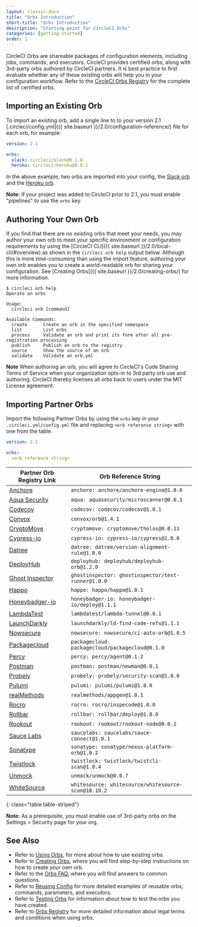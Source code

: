 ```yaml
---
layout: classic-docs
title: "Orbs Introduction"
short-title: "Orbs Introduction"
description: "Starting point for CircleCI Orbs"
categories: [getting-started]
order: 1
---
```


CircleCI Orbs are shareable packages of configuration elements, including jobs, commands, and executors. CircleCI provides certified orbs, along with 3rd-party orbs authored by CircleCI partners. It is best practice to first evaluate whether any of these existing orbs will help you in your configuration workflow. Refer to the [CircleCI Orbs Registry](https://circleci.com/orbs/registry/) for the complete list of certified orbs. 

## Importing an Existing Orb

To import an existing orb, add a single line to to your version 2.1 [.circleci/config.yml]({{ site.baseurl }}/2.0/configuration-reference/) file for each orb, for example:

```yaml
version: 2.1

orbs:
  slack: circleci/slack@0.1.0
  heroku: circleci/heroku@0.0.1
```

In the above example, two orbs are imported into your config, the [Slack orb](https://circleci.com/orbs/registry/orb/circleci/slack) and the [Heroku orb](https://circleci.com/orbs/registry/orb/circleci/heroku). 

**Note:** If your project was added to CircleCI prior to 2.1, you must enable "pipelines" to use the `orbs` key.

## Authoring Your Own Orb

If you find that there are no existing orbs that meet your needs, you may author your own orb to meet your specific environment or configuration requirements by using the [CircleCI CLI]({{ site.baseurl }}/2.0/local-cli/#overview) as shown in the `circleci orb help` output below. Although this is more time-consuming than using the import feature, authoring your own orb enables you to create a world-readable orb for sharing your configuration. See [Creating Orbs]({{ site.baseurl }}/2.0/creating-orbs/) for more information.

```
$ circleci orb help
Operate on orbs

Usage:
  circleci orb [command]

Available Commands:
  create      Create an orb in the specified namespace
  list        List orbs
  process     Validate an orb and print its form after all pre-registration processing
  publish     Publish an orb to the registry
  source      Show the source of an orb
  validate    Validate an orb.yml
```

**Note** When authoring an orb, you will agree to CircleCI's Code Sharing Terms of Service when your organization opts-in to 3rd party orb use and authoring. CircleCI thereby licenses all orbs back to users under the MIT License agreement.

## Importing Partner Orbs

Import the following Partner Orbs by using the `orbs` key in your `.circleci.yml/config.yml` file and replacing `<orb reference string>` with one from the table.

```yaml
version: 2.1

orbs:
  <orb reference string>
```

Partner Orb Registry Link | Orb Reference String 
------------|-----------
[Anchore](https://circleci.com/orbs/registry/orb/anchore/anchore-engine) | `anchore: anchore/anchore-engine@1.0.0`
[Aqua Security](https://circleci.com/orbs/registry/orb/aquasecurity/microscanner) | `aqua: aquasecurity/microscanner@0.0.1`
[Codecov](https://circleci.com/orbs/registry/orb/codecov/codecov) | `codecov: codecov/codecov@1.0.1`
[Convox](https://circleci.com/orbs/registry/orb/convox/orb) | `convox/orb@1.4.1`
[CryptoMove](https://circleci.com/orbs/registry/orb/cryptomove/tholos) | `cryptomove: cryptomove/tholos@0.0.11`
[Cypress-io](https://circleci.com/orbs/registry/orb/cypress-io/cypress) | `cypress-io: cypress-io/cypress@1.0.0`
[Datree](https://circleci.com/orbs/registry/orb/datree/version-alignment-rule) | `datree: datree/version-alignment-rule@1.0.0`
[DeployHub](https://circleci.com/orbs/registry/orb/deployhub/deployhub-orb) | `deployhub: deployhub/deployhub-orb@1.2.0`
[Ghost Inspector](https://circleci.com/orbs/registry/orb/ghostinspector/test-runner) | `ghostinspector: ghostinspector/test-runner@1.0.0`
[Happo](https://circleci.com/orbs/registry/orb/happo/happo) | `happo: happo/happo@1.0.1`
[Honeybadger-io](https://circleci.com/orbs/registry/orb/honeybadger-io/deploy) | `honeybadger-io: honeybadger-io/deploy@1.1.1`
[LambdaTest](https://circleci.com/orbs/registry/orb/lambdatest/lambda-tunnel) | `lambdatest/lambda-tunnel@0.0.1`
[LaunchDarkly](https://circleci.com/orbs/registry/orb/launchdarkly/ld-find-code-refs) | `launchdarkly/ld-find-code-refs@1.1.1`
[Nowsecure](https://circleci.com/orbs/registry/orb/nowsecure/ci-auto-orb) | `nowsecure: nowsecure/ci-auto-orb@1.0.5`
[Packagecloud](https://circleci.com/orbs/registry/orb/packagecloud/packagecloud) | `packagecloud: packagecloud/packagecloud@0.1.0`
[Percy](https://circleci.com/orbs/registry/orb/percy/agent) | `percy: percy/agent@0.1.2`
[Postman](https://circleci.com/orbs/registry/orb/postman/newman) | `postman: postman/newman@0.0.1`
[Probely](https://circleci.com/orbs/registry/orb/probely/security-scan) | `probely: probely/security-scan@1.0.0`
[Pulumi](https://circleci.com/orbs/registry/orb/pulumi/pulumi) | `pulumi: pulumi/pulumi@1.0.0`
[realMethods](https://circleci.com/orbs/registry/orb/realmethods/appgen) | `realmethods/appgen@1.0.1`
[Rocro](https://circleci.com/orbs/registry/orb/rocro/inspecode) | `rocro: rocro/inspecode@1.0.0`
[Rollbar](https://circleci.com/orbs/registry/orb/rollbar/deploy) | `rollbar: rollbar/deploy@1.0.0`
[Rookout](https://circleci.com/orbs/registry/orb/rookout/rookout-node) | `rookout: rookout/rookout-node@0.0.2`
[Sauce Labs](https://circleci.com/orbs/registry/orb/saucelabs/sauce-connect) | `saucelabs: saucelabs/sauce-connect@1.0.1`
[Sonatype](https://circleci.com/orbs/registry/orb/sonatype/nexus-platform-orb) | `sonatype: sonatype/nexus-platform-orb@1.0.2`
[Twistlock](https://circleci.com/orbs/registry/orb/twistlock/twistcli-scan) | `twistlock: twistlock/twistcli-scan@1.0.4`
[Unmock](https://circleci.com/orbs/registry/orb/unmock/unmock) | `unmock/unmock@0.0.7`
[WhiteSource](https://circleci.com/orbs/registry/orb/whitesource/whitesource-scan) | `whitesource: whitesource/whitesource-scan@18.10.2`
{: class="table table-striped"}

**Note:**  As a prerequisite, you must enable use of 3rd-party orbs on the Settings > Security page for your org.

## See Also
- Refer to [Using Orbs]({{site.baseurl}}/2.0/using-orbs/), for more about how to use existing orbs.
- Refer to [Creating Orbs]({{site.baseurl}}/2.0/creating-orbs/), where you will find step-by-step instructions on how to create your own orb.
- Refer to the [Orbs FAQ]({{site.baseurl}}/2.0/orbs-faq/), where you will find answers to common questions.
- Refer to [Reusing Config]({{site.baseurl}}/2.0/reusing-config/) for more detailed examples of reusable orbs, commands, parameters, and executors.
- Refer to [Testing Orbs]({{site.baseurl}}/2.0/testing-orbs/) for information about how to test the orbs you have created.
- Refer to [Orbs Registry](https://circleci.com/orbs/registry/licensing) for more detailed information about legal terms and conditions when using orbs.
